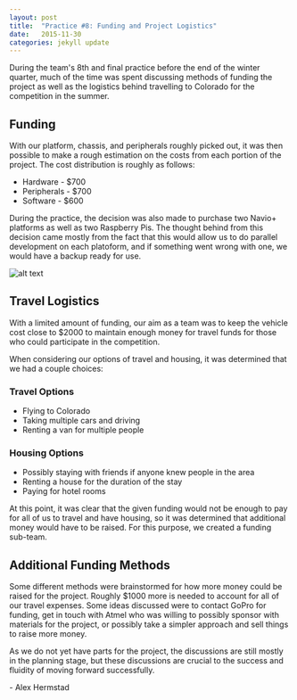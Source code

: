 ```yaml
---
layout: post
title:  "Practice #8: Funding and Project Logistics"
date:   2015-11-30
categories: jekyll update
---
```


During the team's 8th and final practice before the end of the winter quarter,
much of the time was spent discussing methods of funding the project as well as
the logistics behind travelling to Colorado for the competition in the summer.

## Funding

With our platform, chassis, and peripherals roughly picked out, it was then
possible to make a rough estimation on the costs from each portion of the
project. The cost distribution is roughly as follows:

* Hardware - $700
* Peripherals - $700
* Software - $600

During the practice, the decision was also made to purchase two Navio+ platforms
as well as two Raspberry Pis. The thought behind from this decision came mostly
from the fact that this would allow us to do parallel development on each
platoform, and if something went wrong with one, we would have a backup ready
for use. 

![alt
text](https://lh3.googleusercontent.com/l_R8psZh8_FYRDMJ_de68arFjONT1JDk9qwPSENrwa4VJYAZKQC3-vTPsWaEdHsGqeoDkA=w1816-h851
"Logo Title Text 1")


## Travel Logistics

With a limited amount of funding, our aim as a team was to keep the vehicle cost
close to $2000 to maintain enough money for travel funds for those who could
participate in the competition.

When considering our options of travel and housing, it was determined that we
had a couple choices: 

### Travel Options

* Flying to Colorado
* Taking multiple cars and driving
* Renting a van for multiple people

### Housing Options

* Possibly staying with friends if anyone knew people in the area
* Renting a house for the duration of the stay
* Paying for hotel rooms

At this point, it was clear that the given funding would not be enough to pay
for all of us to travel and have housing, so it was determined that additional
money would have to be raised. For this purpose, we created a funding sub-team.

## Additional Funding Methods

Some different methods were brainstormed for how more money could be raised for
the project. Roughly $1000 more is needed to account for all of our travel
expenses. Some ideas discussed were to contact GoPro for funding, get in touch
with Atmel who was willing to possibly sponsor with materials for the project,
or possibly take a simpler approach and sell things to raise more money. 

As we do not yet have parts for the project, the discussions are still mostly in
the planning stage, but these discussions are crucial to the success and
fluidity of moving forward successfully. 

\- Alex Hermstad


















